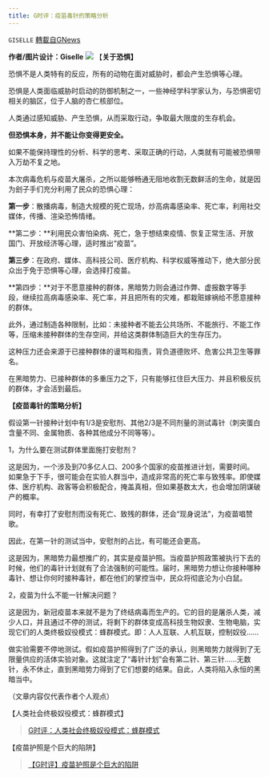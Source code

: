```yaml
---
title: G时评：疫苗毒针的策略分析
---
```

`GISELLE` [轉載自GNews](https://gnews.org/zh-hans/1568166/)

**作者/图片设计：Giselle**
![](https://assets.gnews.org/wp-content/uploads/2021/10/吊带-绿色-1.png)
【**关于恐惧】**

恐惧不是人类特有的反应，所有的动物在面对威胁时，都会产生恐惧等心理。

恐惧是人类面临威胁时启动的防御机制之一，一些神经学科学家认为，与恐惧密切相关的脑区，位于人脑的杏仁核部位。

人类通过感知威胁、产生恐惧，从而采取行动，争取最大限度的生存机会。

**但恐惧本身，并不能让你变得更安全。**

如果不能保持理性的分析、科学的思考、采取正确的行动，人类就有可能被恐惧带入万劫不复之地。

本次病毒危机与疫苗大屠杀，之所以能够畅通无阻地收割无数鲜活的生命，就是因为刽子手们充分利用了民众的恐惧心理：

**第一步**：散播病毒，制造大规模的死亡现场，炒高病毒感染率、死亡率，利用社交媒体，传播、渲染恐怖情绪。

**第二步：**利用民众害怕染病、死亡，急于想结束疫情、恢复正常生活、开放国门、开放经济等心理，适时推出“疫苗”。

**第三步**：在政府、媒体、高科技公司、医疗机构、科学权威等推动下，绝大部分民众出于免于恐惧等心理，会选择打疫苗。

**第四步：**对于不愿意接种的群体，黑暗势力则会通过作弊、虚报数字等手段，继续拉高病毒感染率、死亡率，并且把所有的灾难，都栽赃嫁祸给不愿意接种的群体。

此外，通过制造各种限制，比如：未接种者不能去公共场所、不能旅行、不能工作等，压缩未接种群体的生存空间，并给这类群体制造巨大的生存压力。

这种压力还会来源于已接种群体的谩骂和指责，背负道德败坏、危害公共卫生等罪名。

在黑暗势力、已接种群体的多重压力之下，只有能够扛住巨大压力、并且积极反抗的群体，才会活到最后。

**【疫苗毒针的策略分析】**

假设第一针接种计划中有1/3是安慰剂、其他2/3是不同剂量的测试毒针（刺突蛋白含量不同、金属物质、各种其他成分不同等等）。

1，为什么要在测试群体里面施打安慰剂？

这是因为，一个涉及到70多亿人口、200多个国家的疫苗推进计划，需要时间。如果急于下手，很可能会在实验人群当中，造成非常高的死亡率与致残率。即使媒体、医疗机构、政客等会积极配合，掩盖真相，但如果基数太大，也会增加阴谋破产的概率。

同时，有幸打了安慰剂而没有死亡、致残的群体，还会“现身说法”，为疫苗唱赞歌。

因此，在第一针的测试当中，安慰剂的占比，有可能还会更高。

这是因为，黑暗势力最想推广的，其实是疫苗护照。当疫苗护照政策被执行下去的时候，他们的毒针计划就有了合法强制的可能性。届时，黑暗势力想让你接种哪种毒针、想让你何时接种毒针，都在他们的掌控当中，民众将彻底沦为小白鼠。

2，疫苗为什么不能一针解决问题？

这是因为，新冠疫苗本来就不是为了终结病毒而生产的。它的目的是屠杀人类，减少人口，并且通过不停的测试，将剩下的群体变成高科技生物奴隶、生物电脑，实现它们的人类终极奴役模式：蜂群模式。即：人人互联、人机互联，控制奴役……

做实验需要不停地测试。假如疫苗护照得到了广泛的承认，则黑暗势力就得到了无限量供应的活体实验对象。这就注定了“毒针计划”会有第二针、第三针……无数针，永不休止，直到黑暗势力得到了它们想要的结果。自此，人类将陷入永恒的黑暗当中。

（文章内容仅代表作者个人观点）

【人类社会终极奴役模式：蜂群模式】



> [G时评：人类社会终极奴役模式：蜂群模式](https://gnews.org/zh-hans/1449466/)



【疫苗护照是个巨大的陷阱】



> [【G时评】疫苗护照是个巨大的陷阱](https://gnews.org/zh-hans/1378318/)
